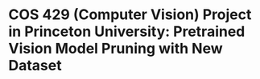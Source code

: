# COS 429 (Computer Vision) Project in Princeton University: Pretrained Vision Model Pruning with New Dataset
